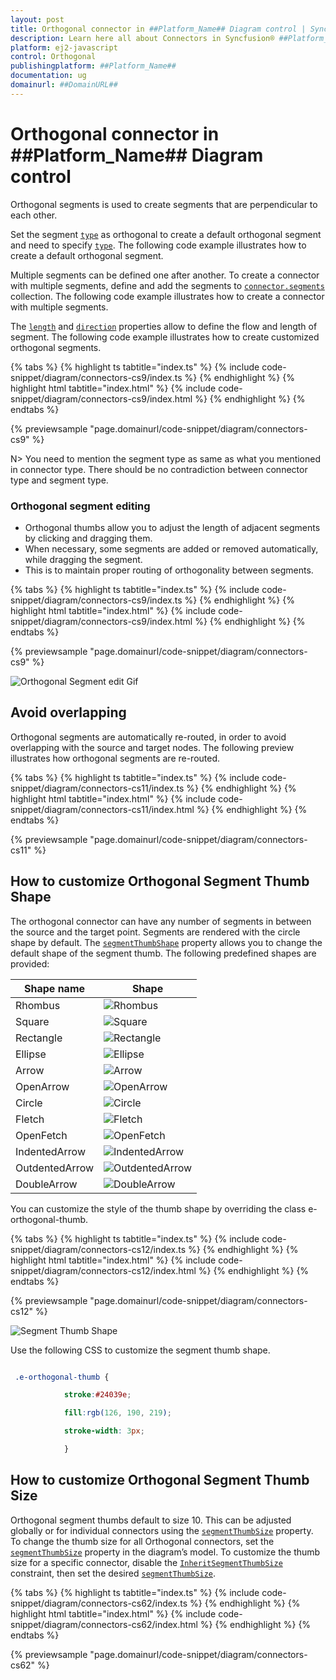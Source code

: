 ```yaml
---
layout: post
title: Orthogonal connector in ##Platform_Name## Diagram control | Syncfusion®
description: Learn here all about Connectors in Syncfusion® ##Platform_Name## Diagram control of Syncfusion Essential® JS 2 and more.
platform: ej2-javascript
control: Orthogonal 
publishingplatform: ##Platform_Name##
documentation: ug
domainurl: ##DomainURL##
---
```


# Orthogonal connector in ##Platform_Name## Diagram control

Orthogonal segments is used to create segments that are perpendicular to each other.

Set the segment [`type`](../api/diagram/connector/#type) as orthogonal to create a default orthogonal segment and need to specify [`type`](../api/diagram/connector#type). The following code example illustrates how to create a default orthogonal segment.

Multiple segments can be defined one after another. To create a connector with multiple segments, define and add the segments to [`connector.segments`](../api/diagram/connector#segments) collection. The following code example illustrates how to create a connector with multiple segments.

The [`length`](../api/diagram/orthogonalSegment/#length) and [`direction`](../api/diagram/orthogonalSegment/#direction) properties allow to define the flow and length of segment. The following code example illustrates how to create customized orthogonal segments.

{% tabs %}
{% highlight ts tabtitle="index.ts" %}
{% include code-snippet/diagram/connectors-cs9/index.ts %}
{% endhighlight %}
{% highlight html tabtitle="index.html" %}
{% include code-snippet/diagram/connectors-cs9/index.html %}
{% endhighlight %}
{% endtabs %}
        
{% previewsample "page.domainurl/code-snippet/diagram/connectors-cs9" %}


N> You need to mention the segment type as same as what you mentioned in connector type. There should be no contradiction between connector type and segment type.

### Orthogonal segment editing

* Orthogonal thumbs allow you to adjust the length of adjacent segments by clicking and dragging them.
* When necessary, some segments are added or removed automatically, while dragging the segment. 
* This is to maintain proper routing of orthogonality between segments.

{% tabs %}
{% highlight ts tabtitle="index.ts" %}
{% include code-snippet/diagram/connectors-cs9/index.ts %}
{% endhighlight %}
{% highlight html tabtitle="index.html" %}
{% include code-snippet/diagram/connectors-cs9/index.html %}
{% endhighlight %}
{% endtabs %}
        
{% previewsample "page.domainurl/code-snippet/diagram/connectors-cs9" %}


![Orthogonal Segment edit Gif](../../../images//orthoSegEdit.gif)


## Avoid overlapping

Orthogonal segments are automatically re-routed, in order to avoid overlapping with the source and target nodes. The following preview illustrates how orthogonal segments are re-routed.

{% tabs %}
{% highlight ts tabtitle="index.ts" %}
{% include code-snippet/diagram/connectors-cs11/index.ts %}
{% endhighlight %}
{% highlight html tabtitle="index.html" %}
{% include code-snippet/diagram/connectors-cs11/index.html %}
{% endhighlight %}
{% endtabs %}
        
{% previewsample "page.domainurl/code-snippet/diagram/connectors-cs11" %}

## How to customize Orthogonal Segment Thumb Shape

The orthogonal connector can have any number of segments in between the source and the target point. Segments are rendered with the circle shape by default. The [`segmentThumbShape`](../api/diagram#segmentthumbshape) property allows you to change the default shape of the segment thumb. The following predefined shapes are provided:

| Shape name | Shape |
|-------- | -------- |
|Rhombus| ![Rhombus](../../../images//rhombus.png) |
| Square | ![Square](../../../images//Square.png) |
| Rectangle | ![Rectangle](../../../images//Rectangle.png) |
| Ellipse |![Ellipse](../../../images//Ellipse.png) |
|Arrow| ![Arrow](../../../images//Arrow.png) |
| OpenArrow | ![OpenArrow](../../../images//OpenArrow.png) |
| Circle |![Circle](../../../images//Circle.png) |
| Fletch|![Fletch](../../../images//Fletch.png) |
|OpenFetch| ![OpenFetch](../../../images//OpenFetch.png) |
| IndentedArrow | ![IndentedArrow](../../../images//IndentedArrow.png) |
| OutdentedArrow | ![OutdentedArrow](../../../images//OutdentedArrow.png) |
| DoubleArrow |![DoubleArrow](../../../images//DoubleArrow.png) |

 You can customize the style of the thumb shape by overriding the class e-orthogonal-thumb.

{% tabs %}
{% highlight ts tabtitle="index.ts" %}
{% include code-snippet/diagram/connectors-cs12/index.ts %}
{% endhighlight %}
{% highlight html tabtitle="index.html" %}
{% include code-snippet/diagram/connectors-cs12/index.html %}
{% endhighlight %}
{% endtabs %}
        
{% previewsample "page.domainurl/code-snippet/diagram/connectors-cs12" %}

![Segment Thumb Shape](../../../images//thumbshape.png)

Use the following CSS to customize the segment thumb shape.

```scss

 .e-orthogonal-thumb {

            stroke:#24039e;

            fill:rgb(126, 190, 219);

            stroke-width: 3px;

            }

```

## How to customize Orthogonal Segment Thumb Size

Orthogonal segment thumbs default to size 10. This can be adjusted globally or for individual connectors using the [`segmentThumbSize`](../api/diagram#segmentthumbsize) property.
To change the thumb size for all Orthogonal connectors, set the [`segmentThumbSize`](../api/diagram#segmentthumbsize) property in the diagram’s model.
To customize the thumb size for a specific connector, disable the [`InheritSegmentThumbSize`](../api/diagram/connectorConstraints) constraint, then set the desired [`segmentThumbSize`](../api/diagram#segmentthumbsize).

{% tabs %}
{% highlight ts tabtitle="index.ts" %}
{% include code-snippet/diagram/connectors-cs62/index.ts %}
{% endhighlight %}
{% highlight html tabtitle="index.html" %}
{% include code-snippet/diagram/connectors-cs62/index.html %}
{% endhighlight %}
{% endtabs %}
        
{% previewsample "page.domainurl/code-snippet/diagram/connectors-cs62" %}